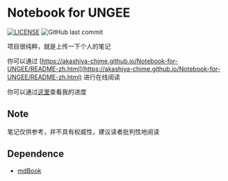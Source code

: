 # Notebook for UNGEE

[![LICENSE](https://img.shields.io/github/license/Akashiya-Chime/Notebook-for-UNGEE)](LICENSE)
![GitHub last commit](https://img.shields.io/github/last-commit/Akashiya-Chime/Notebook-for-UNGEE)

项目很纯粹，就是上传一下个人的笔记

你可以通过 [https://akashiya-chime.github.io/Notebook-for-UNGEE/README-zh.html](https://akashiya-chime.github.io/Notebook-for-UNGEE/README-zh.html) 进行在线阅读

你可以通过[这里](https://github.com/users/Akashiya-Chime/projects/1)查看我的进度

## Note

笔记仅供参考，并不具有权威性，建议读者批判性地阅读

## Dependence
- [mdBook](https://github.com/rust-lang/mdBook)
